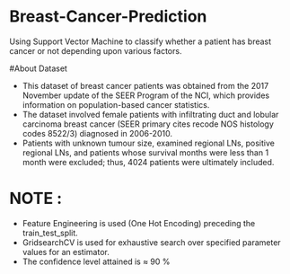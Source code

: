 # Breast-Cancer-Prediction
Using Support Vector Machine to classify  whether a patient has breast cancer or not depending upon various factors.


#About Dataset
- This dataset of breast cancer patients was obtained from the 2017 November update of the SEER Program of the NCI, which provides information on population-based cancer statistics. 
- The dataset involved female patients with infiltrating duct and lobular carcinoma breast cancer (SEER primary cites recode NOS histology codes 8522/3) diagnosed in 2006-2010.
-  Patients with unknown tumour size, examined regional LNs, positive regional LNs, and patients whose survival months were less than 1 month were excluded; thus, 4024 patients were ultimately included.


# NOTE : 
- Feature Engineering is used (One Hot Encoding) preceding the train_test_split.
- GridsearchCV is used for exhaustive search over specified parameter values for an estimator.
- The confidence level attained is ≈ 90 %
